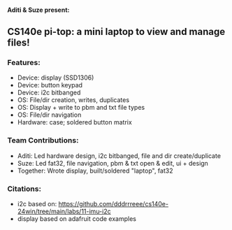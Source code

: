#### Aditi & Suze present:
## CS140e pi-top: a mini laptop to view and manage files!

### Features:
 - Device: display (SSD1306)
 - Device: button keypad
 - Device: i2c bitbanged
 - OS: File/dir creation, writes, duplicates
 - OS: Display + write to pbm and txt file types
 - OS: File/dir navigation
 - Hardware: case; soldered button matrix

### Team Contributions:
 - Aditi: Led hardware design, i2c bitbanged, file and dir create/duplicate
 - Suze: Led fat32, file navigation, pbm & txt open & edit, ui + design
 - Together: Wrote display, built/soldered "laptop", fat32

### Citations:
 - i2c based on: https://github.com/dddrrreee/cs140e-24win/tree/main/labs/11-imu-i2c
 - display based on adafruit code examples
